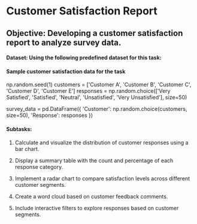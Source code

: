 # Customer Satisfaction Report

## Objective: Developing a customer satisfaction report to analyze survey data.
 
#### Dataset: Using the following predefined dataset for this task:
 
#### Sample customer satisfaction data for the task

np.random.seed(1)
customers = ['Customer A', 'Customer B', 'Customer C', 'Customer D', 'Customer E']
responses = np.random.choice(['Very Satisfied', 'Satisfied', 'Neutral', 'Unsatisfied', 'Very Unsatisfied'], size=50)
 
survey_data = pd.DataFrame({
    'Customer': np.random.choice(customers, size=50),
    'Response': responses
})
 
#### Subtasks:
 
1. Calculate and visualize the distribution of customer responses using a bar chart.

2. Display a summary table with the count and percentage of each response category.

3. Implement a radar chart to compare satisfaction levels across different customer segments.

4. Create a word cloud based on customer feedback comments.

5. Include interactive filters to explore responses based on customer segments.
